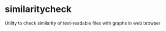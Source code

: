 similaritycheck
===============

Utility to check similarity of text-readable files with graphs in web browser
